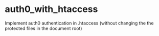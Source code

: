 # auth0_with_htaccess
Implement auth0 authentication in .htaccess (without changing the the protected files in the document root)
